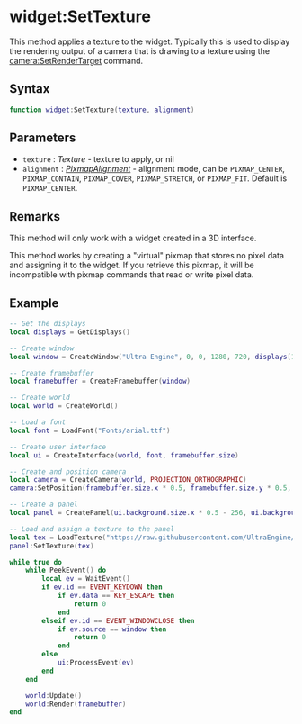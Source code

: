 # widget:SetTexture

This method applies a texture to the widget. Typically this is used to display the rendering output of a camera that is drawing to a texture using the [camera:SetRenderTarget](Camera_SetRenderTarget.md) command.

## Syntax

```lua
function widget:SetTexture(texture, alignment)
```

## Parameters

- `texture` : *Texture* - texture to apply, or nil
- `alignment` : *[PixmapAlignment](#pixmapalignment)* - alignment mode, can be `PIXMAP_CENTER`, `PIXMAP_CONTAIN`, `PIXMAP_COVER`, `PIXMAP_STRETCH`, or `PIXMAP_FIT`. Default is `PIXMAP_CENTER`.

## Remarks

This method will only work with a widget created in a 3D interface.

This method works by creating a "virtual" pixmap that stores no pixel data and assigning it to the widget. If you retrieve this pixmap, it will be incompatible with pixmap commands that read or write pixel data.

## Example

```lua
-- Get the displays
local displays = GetDisplays()

-- Create window
local window = CreateWindow("Ultra Engine", 0, 0, 1280, 720, displays[1])

-- Create framebuffer
local framebuffer = CreateFramebuffer(window)

-- Create world
local world = CreateWorld()

-- Load a font
local font = LoadFont("Fonts/arial.ttf")

-- Create user interface
local ui = CreateInterface(world, font, framebuffer.size)

-- Create and position camera
local camera = CreateCamera(world, PROJECTION_ORTHOGRAPHIC)
camera:SetPosition(framebuffer.size.x * 0.5, framebuffer.size.y * 0.5, 0)

-- Create a panel
local panel = CreatePanel(ui.background.size.x * 0.5 - 256, ui.background.size.y * 0.5 - 256, 512, 512, ui.background)

-- Load and assign a texture to the panel
local tex = LoadTexture("https://raw.githubusercontent.com/UltraEngine/Documentation/master/Assets/Materials/Ground/river_small_rocks_diff_4k.dds")
panel:SetTexture(tex)

while true do
    while PeekEvent() do
        local ev = WaitEvent()
        if ev.id == EVENT_KEYDOWN then
            if ev.data == KEY_ESCAPE then
                return 0
            end
        elseif ev.id == EVENT_WINDOWCLOSE then
            if ev.source == window then
                return 0
            end
        else
            ui:ProcessEvent(ev)
        end
    end

    world:Update()
    world:Render(framebuffer)
end
```